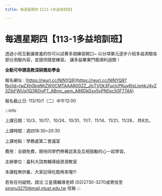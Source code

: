 ```yaml
---
title: 每週星期四【113-1多益培訓班】

---
```


# 每週星期四【113-1多益培訓班】
透過小班互動讓害羞的你可以試著多說練習開口~ 
以分項單元逐步介紹多益測驗各部分測驗內容，並提供隨堂練習。
讓多益畢業門檻順利過關！

**全勤可申請高教深耕獎助學金**

報名網址 : [https://reurl.cc/NlNYQ9](https://reurl.cc/NlNYQ9?fbclid=IwZXh0bgNhZW0CMTAAAR00ZZ_JIcTVOk3FucIcPKuy6IxLixmkJ4vZ3ZibFWUsi1Q3Rj0oPT_ABmc_aem_A86DkDxx5vPN0xc50F774A)

報名截止日: 113/10/1（二）中午12:00

:::info

上課日期：10/3、10/17、10/24、10/31、11/7、11/14、11/21、11/28，
共8次。

上課時間：週四18:30~20:30

上課地點：學務處第二會議室

費用：全額免費，期待同學們帶著認真及互相鼓勵的心一起學習。

主辦單位：臺科大諮商輔導組資源教室

本課程無供餐，大家記得吃飽再來喔!!!

若有任何疑問，請洽 江星儒輔導老師 (02)2730-3270或寄信至 singru3270@mail.ntust.edu.tw 信箱
:::

